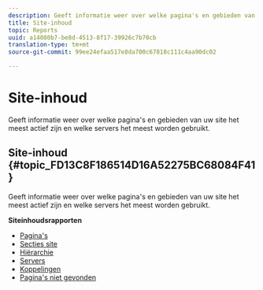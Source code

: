 ```yaml
---
description: Geeft informatie weer over welke pagina's en gebieden van uw site het meest actief zijn en welke servers het meest worden gebruikt.
title: Site-inhoud
topic: Reports
uuid: a14080b7-be8d-4513-8f17-39926c7b70cb
translation-type: tm+mt
source-git-commit: 99ee24efaa517e8da700c67818c111c4aa90dc02

---
```



# Site-inhoud

Geeft informatie weer over welke pagina&#39;s en gebieden van uw site het meest actief zijn en welke servers het meest worden gebruikt.

## Site-inhoud {#topic_FD13C8F186514D16A52275BC68084F41}

Geeft informatie weer over welke pagina&#39;s en gebieden van uw site het meest actief zijn en welke servers het meest worden gebruikt.

**Siteinhoudsrapporten**

* [Pagina&#39;s](/help/components/c-variables/dimensionslist/reports-pages.md)
* [Secties site](/help/components/c-variables/dimensionslist/reports-site-sections.md)
* [Hiërarchie](/help/components/c-variables/dimensionslist/reports-hierarchy.md)
* [Servers](/help/components/c-variables/dimensionslist/reports-servers.md)
* [Koppelingen](/help/components/c-variables/dimensionslist/reports-links.md)
* [Pagina&#39;s niet gevonden](/help/components/c-variables/dimensionslist/reports-pages-not-found.md)

